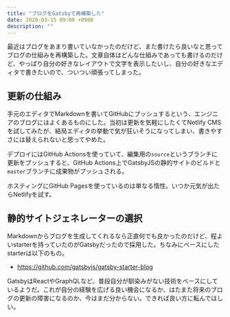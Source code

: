 ```yaml
---
title: "ブログをGatsbyで再構築した"
date: 2020-03-15 09:00 +0900
description: ""
---
```


最近はブログをあまり書いていなかったのだけど、また書けたら良いなと思ってブログの仕組みを再構築した。文章自体はどんな仕組みであっても書けるのだけど、やっぱり自分の好きなレイアウトで文字を表示したいし、自分の好きなエディタで書きたいので、ついつい頑張ってしまった。

## 更新の仕組み

手元のエディタでMarkdownを書いてGitHubにプッシュするという、エンジニアのブログにはよくあるものにした。当初は更新を気軽にしたくてNetlify CMSを試してみたが、結局エディタの挙動で気が狂いそうになってしまい、書きやすさには替えられないと思ってやめた。

デプロイにはGitHub Actionsを使っていて、編集用の`source`というブランチに更新をプッシュすると、GitHub Actions上でGatsbyJSの静的サイトのビルドと`master`ブランチに成果物がプッシュされる。

ホスティングにGitHub Pagesを使っているのは単なる惰性。いつか元気が出たらNetlifyを試す。

## 静的サイトジェネレーターの選択

Markdownからブログを生成してくれるなら正直何でも良かったのだけど、程よいstarterを持っていたのがGatsbyだったので採用した。ちなみにベースにしたstarterは以下のもの。

- https://github.com/gatsbyjs/gatsby-starter-blog

GatsbyはReactやGraphQLなど、普段自分が馴染みがない技術をベースにしているようだ。これが自分の経験を広げる良い機会になるか、はたまた将来のブログの更新の障害になるのか、今はまだ分からない。できれば良い方に転んでほしい。

